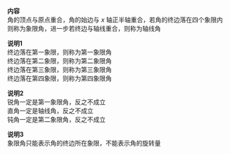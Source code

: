 **内容**  
角的顶点与原点重合，角的始边与 $x$ 轴正半轴重合，若角的终边落在四个象限内则称为象限角，进一步若终边与轴线重合，则称为轴线角  
  
**说明1**  
终边落在第一象限，则称为第一象限角  
终边落在第二象限，则称为第二象限角  
终边落在第三象限，则称为第三象限角  
终边落在第四象限，则称为第四象限角  
  
**说明2**  
锐角一定是第一象限角，反之不成立  
直角一定是轴线角，反之不成立  
钝角一定是第二象限角，反之不成立  
  
**说明3**  
象限角只能表示角的终边所在象限，不能表示角的旋转量  

